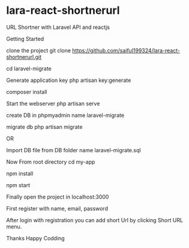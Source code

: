 # lara-react-shortnerurl
URL Shortner with Laravel API and reactjs

Getting Started

clone the project git clone https://github.com/saiful199324/lara-react-shortnerurl.git

cd laravel-migrate

Generate application key php artisan key:generate

composer install

Start the webserver php artisan serve

create DB in phpmyadmin name laravel-migrate

migrate db php artisan migrate 

OR

Import DB file from DB folder name laravel-migrate.sql

Now From root directory cd my-app

npm install

npm start

Finally open the project in localhost:3000

First register with name, email, password

After login with registration you can add short Url by clicking Short URL menu.


Thanks Happy Codding
